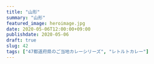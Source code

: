 ```yaml
---
title: "山形"
summary: "山形"
featured_image: heroimage.jpg
date: 2020-05-06T12:00:00+09:00
publishdate: 2020-05-06
draft: true
slug: 42
tags: ["47都道府県のご当地カレーシリーズ", "レトルトカレー"]
---
```

